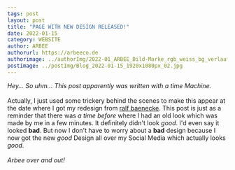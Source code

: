 ```yaml
---
tags: post
layout: post
title: "PAGE WITH NEW DESIGN RELEASED!"
date: 2022-01-15
category: WEBSITE
author: ARBEE
authorurl: https://arbeeco.de
authorimage: ../authorImg/2022-01_ARBEE_Bild-Marke_rgb_weiss_bg_verlauf_01.png
postimage: ../postImg/Blog_2022-01-15_1920x1080px_02.jpg
---
```


*Hey... So uhm... This post apparently was written with a time Machine.*<br>
<br>
Actually, I just used some trickery behind the scenes to make this appear at the date where I got my redesign from [ralf baenecke](https://www.instagram.com/ralfbaenecke/ "View his Instagram by clicking this!"). This post is just as a reminder that there was *a time before* where I had an old look which was made by me in a few minutes. It definitely didn't look *good*. I'd even say it looked **bad**. But now I don't have to worry about a **bad** design because I now got the new *good* Design all over my Social Media which actually looks *good*.<br>
<br>
*Arbee over and out!*
